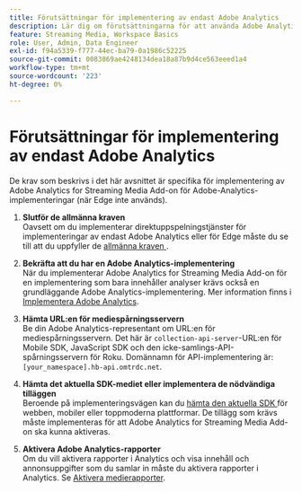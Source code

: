 ```yaml
---
title: Förutsättningar för implementering av endast Adobe Analytics
description: Lär dig om förutsättningarna för att använda Adobe Analytics for Streaming Media Add-on för Adobe Analytics-implementeringar
feature: Streaming Media, Workspace Basics
role: User, Admin, Data Engineer
exl-id: f94a5339-f777-44ec-ba79-0a1986c52225
source-git-commit: 0083869ae4248134dea18a87b9d4ce563eeed1a4
workflow-type: tm+mt
source-wordcount: '223'
ht-degree: 0%

---
```


# Förutsättningar för implementering av endast Adobe Analytics

De krav som beskrivs i det här avsnittet är specifika för implementering av Adobe Analytics for Streaming Media Add-on för Adobe-Analytics-implementeringar (när Edge inte används).

1. **Slutför de allmänna kraven**<br>
Oavsett om du implementerar direktuppspelningstjänster för implementeringar av endast Adobe Analytics eller för Edge måste du se till att du uppfyller de [allmänna kraven ](/help/getting-started/prereqs.md) .

1. **Bekräfta att du har en Adobe Analytics-implementering**<br>
När du implementerar Adobe Analytics for Streaming Media Add-on för en implementering som bara innehåller analyser krävs också en grundläggande Adobe Analytics-implementering. Mer information finns i [Implementera Adobe Analytics](https://experienceleague.adobe.com/docs/analytics/implementation/home.html?lang=sv-SE).

1. **Hämta URL:en för mediespårningsservern**<br>
Be din Adobe Analytics-representant om URL:en för mediespårningsservern. Det här är `collection-api-server`-URL:en för Mobile SDK, JavaScript SDK och den icke-samlings-API-spårningsservern för Roku. Domännamn för API-implementering är: `[your_namespace].hb-api.omtrdc.net`.

1. **Hämta det aktuella SDK-mediet eller implementera de nödvändiga tilläggen**<br>
Beroende på implementeringsvägen kan du [hämta den aktuella SDK ](/help/getting-started/download-sdks.md) för webben, mobiler eller toppmoderna plattformar. De tillägg som krävs måste implementeras för att Adobe Analytics for Streaming Media Add-on ska kunna aktiveras.

1. **Aktivera Adobe Analytics-rapporter**<br>
Om du vill aktivera rapporter i Analytics och visa innehåll och annonsuppgifter som du samlar in måste du aktivera rapporter i Analytics. Se [Aktivera medierapporter](/help/reporting/media-reports-enable.md).
